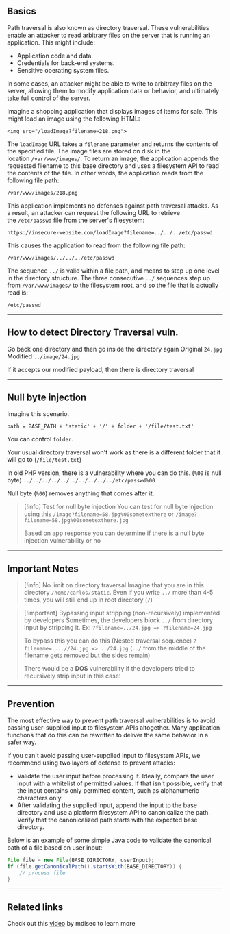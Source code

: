 ## Basics

Path traversal is also known as directory traversal. These vulnerabilities enable an attacker to read arbitrary files on the server that is running an application. This might include:

- Application code and data.
- Credentials for back-end systems.
- Sensitive operating system files.

In some cases, an attacker might be able to write to arbitrary files on the server, allowing them to modify application data or behavior, and ultimately take full control of the server.

Imagine a shopping application that displays images of items for sale. This might load an image using the following HTML:

`<img src="/loadImage?filename=218.png">`

The `loadImage` URL takes a `filename` parameter and returns the contents of the specified file. The image files are stored on disk in the location `/var/www/images/`. To return an image, the application appends the requested filename to this base directory and uses a filesystem API to read the contents of the file. In other words, the application reads from the following file path:

`/var/www/images/218.png`

This application implements no defenses against path traversal attacks. As a result, an attacker can request the following URL to retrieve the `/etc/passwd` file from the server's filesystem:

`https://insecure-website.com/loadImage?filename=../../../etc/passwd`

This causes the application to read from the following file path:

`/var/www/images/../../../etc/passwd`

The sequence `../` is valid within a file path, and means to step up one level in the directory structure. The three consecutive `../` sequences step up from `/var/www/images/` to the filesystem root, and so the file that is actually read is:

`/etc/passwd`

---
## How to detect Directory Traversal vuln.

Go back one directory and then go inside the directory again
Original  `24.jpg`
Modified `../image/24.jpg`

If it accepts our modified payload, then there is directory traversal

---
## Null byte injection

Imagine this scenario. 

`path = BASE_PATH + 'static' + '/' + folder + '/file/test.txt'`

You can control `folder`.

Your usual directory traversal won't work as there is a different folder that it will go to (`/file/test.txt`)

In old PHP version, there is a vulnerability where you can do this. (`%00` is null byte) 
`../../../../../../../../../../etc/passwd%00`

Null byte (`%00`) removes anything that comes after it.

> [!info] Test for null byte injection
> You can test for null byte injection using this
> `/image?filename=58.jpg%00sometexthere`
> or
> `/image?filename=58.jpg%00sometexthere.jpg`
> 
> Based on app response you can determine if there is a null byte injection vulnerability or no

---
## Important Notes

> [!info] No limit on directory traversal
> Imagine that you are in this directory `/home/carlos/static`.
> Even if you write `../` more than 4-5 times, you will still end up in root directory (`/`)

> [!important] Bypassing input stripping (non-recursively) implemented by developers
> Sometimes, the developers block `../` from directory input by stripping it.
> Ex: `?filename=../24.jpg => ?filename=24.jpg`
> 
> To bypass this you can do this (Nested traversal sequence)
> `?filename=....//24.jpg => ../24.jpg` (`../` from the middle of the filename gets removed but the sides remain)
> 
> There would be a **DOS** vulnerability if the developers tried to recursively strip input in this case!

---
## Prevention

The most effective way to prevent path traversal vulnerabilities is to avoid passing user-supplied input to filesystem APIs altogether. Many application functions that do this can be rewritten to deliver the same behavior in a safer way.

If you can't avoid passing user-supplied input to filesystem APIs, we recommend using two layers of defense to prevent attacks:

- Validate the user input before processing it. Ideally, compare the user input with a whitelist of permitted values. If that isn't possible, verify that the input contains only permitted content, such as alphanumeric characters only.
- After validating the supplied input, append the input to the base directory and use a platform filesystem API to canonicalize the path. Verify that the canonicalized path starts with the expected base directory.

Below is an example of some simple Java code to validate the canonical path of a file based on user input:

```java
File file = new File(BASE_DIRECTORY, userInput); 
if (file.getCanonicalPath().startsWith(BASE_DIRECTORY)) { 
	// process file 
}
```

---
## Related links

Check out this [video](https://youtu.be/wNMyiqixL1g) by mdisec to learn more